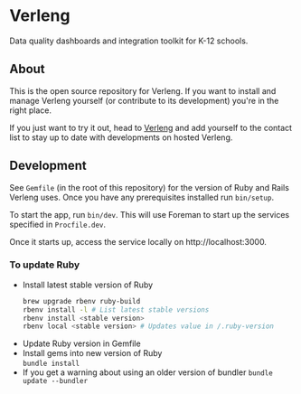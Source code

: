 # Verleng

Data quality dashboards and integration toolkit for K-12 schools.

## About

This is the open source repository for Verleng. If you want to install and manage Verleng yourself (or contribute to its development) you're in the right place.

If you just want to try it out, head to [Verleng](https://verleng.com) and add yourself to the contact list to stay up to date with developments on hosted Verleng.

## Development

See `Gemfile` (in the root of this repository) for the version of Ruby and Rails Verleng uses. Once you have any prerequisites installed run `bin/setup`.

To start the app, run `bin/dev`. This will use Foreman to start up the services specified in `Procfile.dev`.

Once it starts up, access the service locally on http://localhost:3000.

### To update Ruby

- Install latest stable version of Ruby
  ```sh
  brew upgrade rbenv ruby-build
  rbenv install -l # List latest stable versions
  rbenv install <stable version>
  rbenv local <stable version> # Updates value in /.ruby-version
  ```  
- Update Ruby version in Gemfile
- Install gems into new version of Ruby  
  `bundle install`
- If you get a warning about using an older version of bundler
  `bundle update --bundler`

